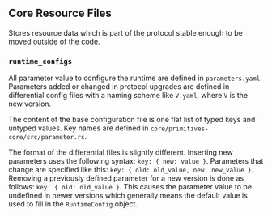 ## Core Resource Files

Stores resource data which is part of the protocol stable enough to be moved outside of the code.

### `runtime_configs`

All parameter value to configure the runtime are defined in `parameters.yaml`.
Parameters added or changed in protocol upgrades are defined in differential
config files with a naming scheme like `V.yaml`, where `V` is the new version.

The content of the base configuration file is one flat list of typed keys and
untyped values. Key names are defined in
`core/primitives-core/src/parameter.rs`.

The format of the differential files is slightly different. Inserting new
parameters uses the following syntax: `key: { new: value }`.
Parameters that change are specified like this: `key: { old: old_value, new: new_value }`.
Removing a previously defined parameter for a new version is done as follows: 
`key: { old: old_value }`. This causes the parameter value to be undefined in newer
versions which generally means the default value is used to fill in the
`RuntimeConfig` object.
